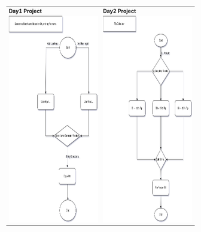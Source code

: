 <div>
    <table >
     <tr>
        <td><b>Day1 Project</b></td>
        <td><b>Day2 Project</b></td>
     </tr>
     <tr>
       <td><img src="https://github.com/arifmeman94/100DaysOfCodePython/blob/master/img/Band%20Name%20Generator.drawio.svg" width="550" height="550" alt="Day1"  /></td>
        <td> <img src="https://github.com/arifmeman94/100DaysOfCodePython/blob/master/img/Tip%20Calculator.drawio.svg" width="550" height="550" alt="Day1"  /></td>
     </tr>
    </table>
    </div>
